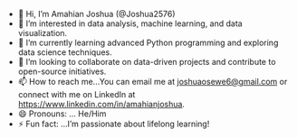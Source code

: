 - 👋 Hi, I’m Amahian Joshua (@Joshua2576) 
- 👀 I’m interested in data analysis, machine learning, and data visualization.
- 🌱 I’m currently learning advanced Python programming and exploring data science techniques.
- 💞️ I’m looking to collaborate on data-driven projects and contribute to open-source initiatives.
- 📫 How to reach me...You can email me at joshuaosewe6@gmail.com or connect with me on LinkedIn at https://www.linkedin.com/in/amahianjoshua.
- 😄 Pronouns: ... He/Him
- ⚡ Fun fact: ...I’m passionate about lifelong learning!

<!---
Joshua2576/Joshua2576 is a ✨ special ✨ repository because its `README.md` (this file) appears on your GitHub profile.
You can click the Preview link to take a look at your changes.
--->
